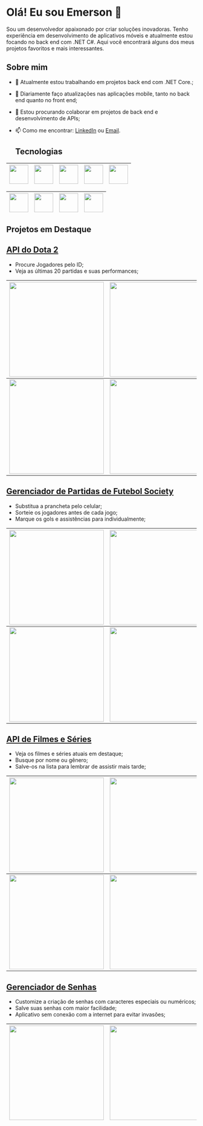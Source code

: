 # Olá! Eu sou Emerson 👋

Sou um desenvolvedor apaixonado por criar soluções inovadoras. Tenho experiência em desenvolvimento de aplicativos móveis e atualmente estou focando no back end com .NET C#. Aqui você encontrará alguns dos meus projetos favoritos e mais interessantes.

## Sobre mim

- 🔭 Atualmente estou trabalhando em projetos back end com .NET Core.;
- 🌱 Diariamente faço atualizações nas aplicações mobile, tanto no back end quanto no front end;
- 👯 Estou procurando colaborar em projetos de back end e desenvolvimento de APIs;
- 📫 Como me encontrar: [LinkedIn](https://www.linkedin.com/in/emersonribeiro2342/) ou [Email](mailto:lyncoln_erc@hotmail.com).

  ## Tecnologias

| <img src="png/c.png" width="50" height="auto"> | <img src="png/javascript.png" width="50" height="auto"> | <img src="png/typescript.png" width="50" height="auto"> | <img src="png/css.png" width="50" height="auto"> | <img src="png/html.png" width="50" height="auto"> |
| :--------------------------------------------: | :-----------------------------------------------------: | :-----------------------------------------------------: | :----------------------------------------------: | :-----------------------------------------------: |

| <img src="png/.net.png" width="50" height="auto"> | <img src="png/reactNative.png" width="50" height="auto"> | <img src="png/mysql.png" width="50" height="auto"> | <img src="png/sql.png" width="50" height="auto"> |
| :-----------------------------------------------: | :------------------------------------------------------: | :------------------------------------------------: | :----------------------------------------------: |

## Projetos em Destaque

## [API do Dota 2](https://github.com/Emerson2342/dota2)

- Procure Jogadores pelo ID;
- Veja as últimas 20 partidas e suas performances;

|     <img src="./Projects/Dota2/home.jpeg" width="250" height="auto">     | <img src="./Projects/Dota2/player.jpeg" width="250" height="auto">  |
| :----------------------------------------------------------------------: | :-----------------------------------------------------------------: |
| <img src="./Projects/Dota2/matchDetails.jpeg" width="250" height="auto"> | <img src="./Projects/Dota2/friends.jpeg" width="250" height="auto"> |

## [Gerenciador de Partidas de Futebol Society](https://github.com/Emerson2342/proxima-futebol)

- Substitua a prancheta pelo celular;
- Sorteie os jogadores antes de cada jogo;
- Marque os gols e assistências para individualmente;

|  <img src="./Projects/Proxima/partida.jpeg" width="250" height="auto">   |  <img src="./Projects/Proxima/proxima.jpeg" width="250" height="auto">   |
| :----------------------------------------------------------------------: | :----------------------------------------------------------------------: |
| <img src="./Projects/Proxima/listaGeral.jpeg" width="250" height="auto"> | <img src="./Projects/Proxima/artilharia.jpeg" width="250" height="auto"> |

## [API de Filmes e Séries](https://github.com/Emerson2342/apI-filmes)

- Veja os filmes e séries atuais em destaque;
- Busque por nome ou gênero;
- Salve-os na lista para lembrar de assistir mais tarde;

|     <img src="./Projects/APIFilmes/home.jpg" width="250" height="auto">      |   <img src="./Projects/APIFilmes/filmes.jpg" width="250" height="auto">    |
| :--------------------------------------------------------------------------: | :------------------------------------------------------------------------: |
| <img src="./Projects/APIFilmes/detalhesFilme.jpg" width="250" height="auto"> | <img src="./Projects/APIFilmes/listaFilmes.jpg" width="250" height="auto"> |

## [Gerenciador de Senhas](https://github.com/Emerson2342/gerador-senha/)

- Customize a criação de senhas com caracteres especiais ou numéricos;
- Salve suas senhas com maior facilidade;
- Aplicativo sem conexão com a internet para evitar invasões;

| <img src="https://raw.githubusercontent.com/Emerson2342/gerador-senha/main/Imagens/PaginaPrincipal.jpeg" width="250" height="auto"> | <img src="https://raw.githubusercontent.com/Emerson2342/gerador-senha/main/Imagens/Senhas.jpeg" width="250" height="auto"> |
| :---------------------------------------------------------------------------------------------------------------------------------: | :------------------------------------------------------------------------------------------------------------------------: |
